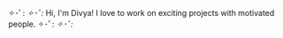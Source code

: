 ✧･ﾟ: *✧･ﾟ:*
Hi, I'm Divya! I love to work on exciting projects with motivated people. 
✧･ﾟ: *✧･ﾟ:*

<!---
divyad6/divyad6 is a ✨ special ✨ repository because its `README.md` (this file) appears on your GitHub profile.
You can click the Preview link to take a look at your changes.
--->
